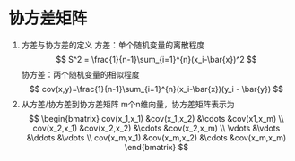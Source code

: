 # 协方差矩阵

1. 方差与协方差的定义
方差：单个随机变量的离散程度
$$
S^2 = \frac{1}{n-1}\sum_{i=1}^{n}(x_i-\bar{x})^2
$$
协方差：两个随机变量的相似程度
$$
cov(x,y)=\frac{1}{n-1}\sum_{i=1}^{n}(x_i-\bar{x})(y_i - \bar{y}) 
$$
2. 从方差/协方差到协方差矩阵
m个n维向量，协方差矩阵表示为
$$
\begin{bmatrix}
cov(x_1,x_1) &cov(x_1,x_2) &\cdots  &cov(x1,x_m) \\
cov(x_2,x_1) &cov(x_2,x_2) &\cdots  &cov(x_2,x_m) \\
\vdots &\vdots &\ddots &\vdots \\
cov(x_m,x_1) &cov(x_m,x_2) &\cdots &cov(x_m,x_m)
\end{bmatrix} 
$$
